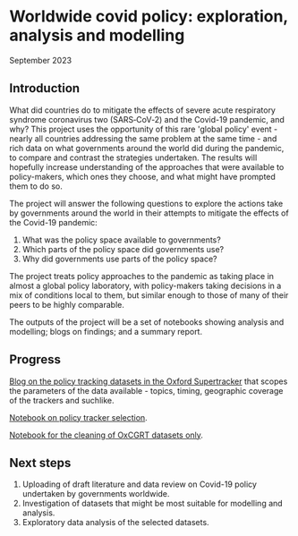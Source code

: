 Worldwide covid policy: exploration, analysis and modelling
==============================

September 2023

Introduction
------------ 
What did countries do to mitigate the effects of severe acute respiratory syndrome coronavirus two (SARS‑CoV‑2) and the Covid-19 pandemic, and why? This project uses the opportunity of this rare 'global policy' event - nearly all countries addressing the same problem at the same time - and rich data on what governments around the world did during the pandemic, to compare and contrast the strategies undertaken. The results will hopefully increase understanding of the approaches that were available to policy-makers, which ones they choose, and what might have prompted them to do so.   

The project will answer the following questions to explore the actions take by governments around the world in their attempts to mitigate the effects of the Covid-19 pandemic:

1) What was the policy space available to governments?
2) Which parts of the policy space did governments use? 
3) Why did governments use parts of the policy space?   

The project treats policy approaches to the pandemic as taking place in almost a global policy laboratory, with policy-makers taking decisions in a mix of conditions local to them, but similar enough to those of many of their peers to be highly comparable. 

The outputs of the project will be a set of notebooks showing analysis and modelling; blogs on findings; and a summary report. 

Progress
------------ 

[Blog on the policy tracking datasets in the Oxford Supertracker](https://medium.com/@lawrencebernardkay/what-data-is-there-on-covid-19-policy-across-the-world-2b8b49f2cfdf) that scopes the parameters of the data available - topics, timing, geographic coverage of the trackers and suchlike.

[Notebook on policy tracker selection](https://github.com/LawrenceKay/worldwide_covid_policy/blob/main/notebooks/WCP_policy_trackers_selection.ipynb). 

[Notebook for the cleaning of OxCGRT datasets only](https://github.com/LawrenceKay/worldwide_covid_policy/blob/main/notebooks/WCP_oxcgrt_cleaning.ipynb).  

Next steps
------------

1) Uploading of draft literature and data review on Covid-19 policy undertaken by governments worldwide.   
2) Investigation of datasets that might be most suitable for modelling and analysis.  
3) Exploratory data analysis of the selected datasets. 




